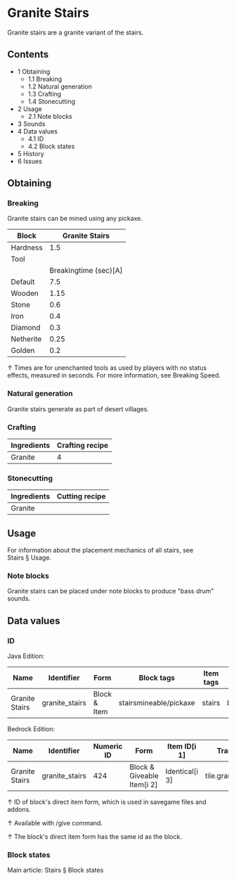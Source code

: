 # Granite Stairs
Granite stairs are a granite variant of the stairs.

## Contents
- 1 Obtaining
	- 1.1 Breaking
	- 1.2 Natural generation
	- 1.3 Crafting
	- 1.4 Stonecutting
- 2 Usage
	- 2.1 Note blocks
- 3 Sounds
- 4 Data values
	- 4.1 ID
	- 4.2 Block states
- 5 History
- 6 Issues

## Obtaining
### Breaking
Granite stairs can be mined using any pickaxe.

| Block     | Granite Stairs        |
|-----------|-----------------------|
| Hardness  | 1.5                   |
| Tool      |                       |
|           | Breakingtime (sec)[A] |
| Default   | 7.5                   |
| Wooden    | 1.15                  |
| Stone     | 0.6                   |
| Iron      | 0.4                   |
| Diamond   | 0.3                   |
| Netherite | 0.25                  |
| Golden    | 0.2                   |


↑ Times are for unenchanted tools as used by players with no status effects, measured in seconds. For more information, see Breaking Speed.


### Natural generation
Granite stairs generate as part of desert villages.

### Crafting
| Ingredients | Crafting recipe |
|-------------|-----------------|
| Granite     | 4               |

### Stonecutting
| Ingredients | Cutting recipe |
|-------------|----------------|
| Granite     |                |

## Usage
For information about the placement mechanics of all stairs, see Stairs § Usage.

### Note blocks
Granite stairs can be placed under note blocks to produce "bass drum" sounds.

## Data values
### ID
Java Edition:

| Name           | Identifier     | Form         | Block tags             | Item tags | Translation key                |
|----------------|----------------|--------------|------------------------|-----------|--------------------------------|
| Granite Stairs | granite_stairs | Block & Item | stairsmineable/pickaxe | stairs    | block.minecraft.granite_stairs |

Bedrock Edition:

| Name           | Identifier     | Numeric ID | Form                       | Item ID[i 1]   | Translation key          |
|----------------|----------------|------------|----------------------------|----------------|--------------------------|
| Granite Stairs | granite_stairs | 424        | Block & Giveable Item[i 2] | Identical[i 3] | tile.granite_stairs.name |


↑ ID of block's direct item form, which is used in savegame files and addons.

↑ Available with /give command.

↑ The block's direct item form has the same id as the block.


### Block states
Main article: Stairs § Block states

